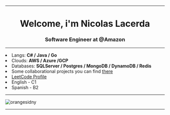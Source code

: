<hr>
<h1 align="center">Welcome, i'm Nicolas Lacerda</h1>
<h3 align="center">Software Engineer at @Amazon</h3>
<hr>
  <div align="left">
<li>Langs: <strong>C# / Java / Go</strong></li>
<li>Clouds: <strong>AWS / Azure /GCP </strong></li>
<li>Databases: <strong>SQLServer / Postgres / MongoDB / DynamoDB / Redis</strong></li>
<li>Some collaborational projects you can find <a href="https://github.com/orgs/organizaca0/repositories" target="_blank">there</a></li>
<li><a href="https://leetcode.com/u/NRLacerda/">LeetCode Profile</a></li>
<li>English - C1</li>
<li>Spanish - B2</li>
</div>
<hr>
<a>
  <img align="center" src="https://github-readme-streak-stats.herokuapp.com/?user=NRLacerda&" alt="orangesidny" />
</a>
<hr>

